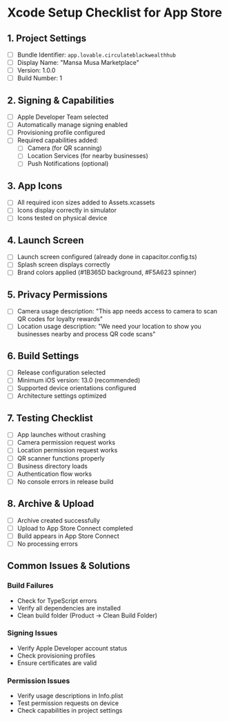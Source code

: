 
# Xcode Setup Checklist for App Store

## 1. Project Settings
- [ ] Bundle Identifier: `app.lovable.circulateblackwealthhub`
- [ ] Display Name: "Mansa Musa Marketplace"
- [ ] Version: 1.0.0
- [ ] Build Number: 1

## 2. Signing & Capabilities
- [ ] Apple Developer Team selected
- [ ] Automatically manage signing enabled
- [ ] Provisioning profile configured
- [ ] Required capabilities added:
  - [ ] Camera (for QR scanning)
  - [ ] Location Services (for nearby businesses)
  - [ ] Push Notifications (optional)

## 3. App Icons
- [ ] All required icon sizes added to Assets.xcassets
- [ ] Icons display correctly in simulator
- [ ] Icons tested on physical device

## 4. Launch Screen
- [ ] Launch screen configured (already done in capacitor.config.ts)
- [ ] Splash screen displays correctly
- [ ] Brand colors applied (#1B365D background, #F5A623 spinner)

## 5. Privacy Permissions
- [ ] Camera usage description: "This app needs access to camera to scan QR codes for loyalty rewards"
- [ ] Location usage description: "We need your location to show you businesses nearby and process QR code scans"

## 6. Build Settings
- [ ] Release configuration selected
- [ ] Minimum iOS version: 13.0 (recommended)
- [ ] Supported device orientations configured
- [ ] Architecture settings optimized

## 7. Testing Checklist
- [ ] App launches without crashing
- [ ] Camera permission request works
- [ ] Location permission request works
- [ ] QR scanner functions properly
- [ ] Business directory loads
- [ ] Authentication flow works
- [ ] No console errors in release build

## 8. Archive & Upload
- [ ] Archive created successfully
- [ ] Upload to App Store Connect completed
- [ ] Build appears in App Store Connect
- [ ] No processing errors

## Common Issues & Solutions

### Build Failures
- Check for TypeScript errors
- Verify all dependencies are installed
- Clean build folder (Product → Clean Build Folder)

### Signing Issues
- Verify Apple Developer account status
- Check provisioning profiles
- Ensure certificates are valid

### Permission Issues
- Verify usage descriptions in Info.plist
- Test permission requests on device
- Check capabilities in project settings
